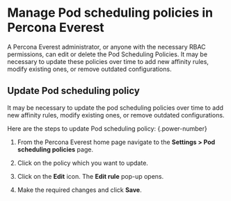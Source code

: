 # Manage Pod scheduling policies in Percona Everest

A Percona Everest administrator, or anyone with the necessary RBAC permissions, can edit or delete the Pod Scheduling Policies. It may be necessary to update these policies over time to add new affinity rules, modify existing ones, or remove outdated configurations.


## Update Pod scheduling policy

It may be necessary to update the pod scheduling policies over time to add new affinity rules, modify existing ones, or remove outdated configurations.

Here are the steps to update Pod scheduling policy:
{.power-number}

1. From the Percona Everest home page navigate to the <i class="uil uil-cog"></i> **Settings > Pod scheduling policies** page.

2. Click on the policy which you want to update.

3. Click on the **Edit** icon. The **Edit rule** pop-up opens.

4. Make the required changes and click **Save**.

